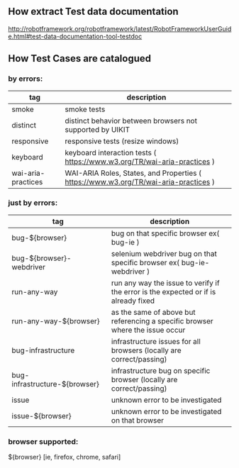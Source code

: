 ## How extract Test data documentation

http://robotframework.org/robotframework/latest/RobotFrameworkUserGuide.html#test-data-documentation-tool-testdoc

## How Test Cases are catalogued

### by errors:

| tag                | description                                                                         |
| ------------------ | ----------------------------------------------------------------------------------- |
| smoke              | smoke tests                                                                         |
| distinct           | distinct behavior between browsers not supported by UIKIT                           |
| responsive         | responsive tests (resize windows)                                                   |
| keyboard           | keyboard interaction tests ( https://www.w3.org/TR/wai-aria-practices )             |
| wai-aria-practices | WAI-ARIA Roles, States, and Properties ( https://www.w3.org/TR/wai-aria-practices ) |

### just by errors:

| tag                            | description                                                                         |
| ------------------------------ | ----------------------------------------------------------------------------------- |
| bug-\${browser}                | bug on that specific browser ex( bug-ie )                                           |
| bug-\${browser}-webdriver      | selenium webdriver bug on that specific browser ex( bug-ie-webdriver )              |
| run-any-way                    | run any way the issue to verify if the error is the expected or if is already fixed |
| run-any-way-\${browser}        | as the same of above but referencing a specific browser where the issue occur       |
| bug-infrastructure             | infrastructure issues for all browsers (locally are correct/passing)                |
| bug-infrastructure-\${browser} | infrastructure bug on specific browser (locally are correct/passing)                |
| issue                          | unknown error to be investigated                                                    |
| issue-\${browser}              | unknown error to be investigated on that browser                                    |

### browser supported:

\${browser} [ie, firefox, chrome, safari]
